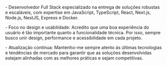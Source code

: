 <p align="left"> 
- Desenvolvedor Full Stack especializado na entrega de soluções robustas e escaláveis, com expertise em JavaScript, TypeScript, React, Next.js, Node.js, NestJS, Express e Docker.
</p>

<p align="left">
- Foco no design e usabilidade: Acredito que uma boa experiência do usuário é tão importante quanto a funcionalidade técnica. Por isso, sempre busco unir design, performance e acessibilidade em cada projeto.
</p>

<p align="left">
- Atualização contínua: Mantenho-me sempre atento às últimas tecnologias e tendências de mercado para garantir que as soluções desenvolvidas estejam alinhadas com as melhores práticas e sejam competitivas.
</p>

